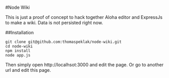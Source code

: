 #Node Wiki

This is just a proof of concept to hack together Aloha editor and ExpressJs to make a wiki. Data is not persisted right now.

##Installation

    git clone git@github.com:thomaspeklak/node-wiki.git
    cd node-wiki
    npm install
    node app.js

Then simply open http://localhsot:3000 and edit the page. Or go to another url and edit this page.
